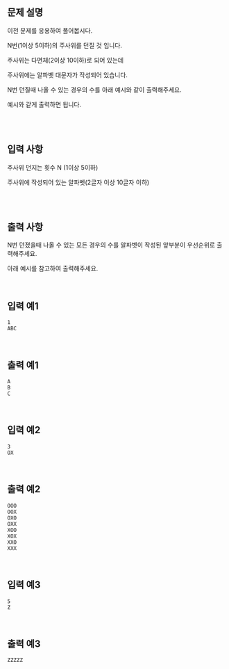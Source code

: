 ## 문제 설명

이전 문제를 응용하여 풀어봅시다.

N번(1이상 5이하)의 주사위를 던질 것 입니다.

주사위는 다면체(2이상 10이하)로 되어 있는데

주사위에는 알파벳 대문자가 작성되어 있습니다.

N번 던질때 나올 수 있는 경우의 수를 아래 예시와 같이 출력해주세요.

예시와 같게 출력하면 됩니다.

<br>
<br>

## 입력 사항

주사위 던지는 횟수 N (1이상 5이하)

주사위에 작성되어 있는 알파벳(2글자 이상 10글자 이하)

<br>
<br>

## 출력 사항

N번 던졌을때 나올 수 있는 모든 경우의 수를 알파벳이 작성된 앞부분이 우선순위로 출력해주세요.

아래 예시를 참고하여 출력해주세요.

<br>

## 입력 예1

```
1
ABC
```

<br>


## 출력 예1

```
A
B
C
```

<br>


## 입력 예2

```
3
OX
```

<br>


## 출력 예2

```
OOO
OOX
OXO
OXX
XOO
XOX
XXO
XXX
```

<br>


## 입력 예3

```
5
Z
```

<br>


## 출력 예3

```
ZZZZZ
```
